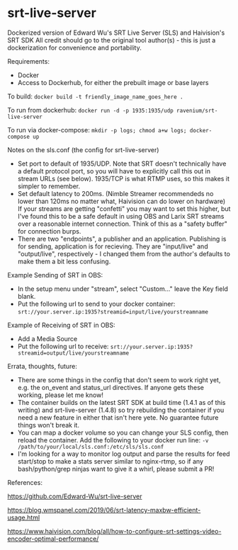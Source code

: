 # srt-live-server
Dockerized version of Edward Wu's SRT Live Server (SLS) and Haivision's SRT SDK
All credit should go to the original tool author(s) - this is just a dockerization for convenience and portability.

Requirements:
* Docker
* Access to Dockerhub, for either the prebuilt image or base layers

To build:
`docker build -t friendly_image_name_goes_here .`

To run from dockerhub:
`docker run -d -p 1935:1935/udp ravenium/srt-live-server`

To run via docker-compose:
`mkdir -p logs; chmod a+w logs; docker-compose up`

Notes on the sls.conf (the config for srt-live-server)
* Set port to default of 1935/UDP.  Note that SRT doesn't technically have a default protocol port, so you will have to explicitly call this out in stream URLs (see below).  1935/TCP is what RTMP uses, so this makes it simpler to remember.
* Set default latency to 200ms. (Nimble Streamer recommendeds no lower than 120ms no matter what, Haivision can do lower on hardware)  If your streams are getting "confetti" you may want to set this higher, but I've found this to be a safe default in using OBS and Larix SRT streams over a reasonable internet connection. Think of this as a "safety buffer" for connection burps.
* There are two "endpoints", a publisher and an application.  Publishing is for sending, application is for recieving. They are "input/live" and "output/live", respectively - I changed them from the author's defaults to make them a bit less confusing.


Example Sending of SRT in OBS:
* In the setup menu under "stream", select "Custom..."  leave the Key field blank.
* Put the following url to send to your docker container: `srt://your.server.ip:1935?streamid=input/live/yourstreamname`

Example of Receiving of SRT in OBS:
* Add a Media Source
* Put the following url to receive: `srt://your.server.ip:1935?streamid=output/live/yourstreamname`

Errata, thoughts, future:
* There are some things in the config that don't seem to work right yet, e.g. the on_event and status_url directives.  If anyone gets these working, please let me know!
* The container builds on the latest SRT SDK at build time (1.4.1 as of this writing) and srt-live-server (1.4.8) so try rebuilding the container if you need a new feature in either that isn't here yete.  No guarantee future things won't break it.
* You can map a docker volume so you can change your SLS config, then reload the container.  Add the following to your docker run line: `-v /path/to/your/local/sls.conf:/etc/sls/sls.conf`
* I'm looking for a way to monitor log output and parse the results for feed start/stop to make a stats server similar to nginx-rtmp, so if any bash/python/grep ninjas want to give it a whirl, please submit a PR!


References:

https://github.com/Edward-Wu/srt-live-server

https://blog.wmspanel.com/2019/06/srt-latency-maxbw-efficient-usage.html

https://www.haivision.com/blog/all/how-to-configure-srt-settings-video-encoder-optimal-performance/


